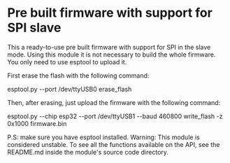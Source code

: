 # Pre built firmware with support for SPI slave

This a ready-to-use pre built firmware with support for SPI in the slave mode. Using this module it is not necessary to build the whole firmware. You only need to use esptool to upload it.

First erase the flash with the following command:

esptool.py --port /dev/ttyUSB0 erase_flash

Then, after erasing, just upload the firmware with the following command:

esptool.py --chip esp32 --port /dev/ttyUSB1 --baud 460800 write_flash -z 0x1000 firmware.bin 

P.S: make sure you have esptool installed. 
Warning: This module is considered unstable. To see all the functions available on the API, see the README.md inside the module's source code directory. 